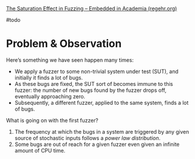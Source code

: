 [The Saturation Effect in Fuzzing – Embedded in Academia (regehr.org)](https://blog.regehr.org/archives/1796)

#todo 
# Problem & Observation

Here’s something we have seen happen many times:

-   We apply a fuzzer to some non-trivial system under test (SUT), and initially it finds a lot of bugs.
-   As these bugs are fixed, the SUT sort of becomes immune to this fuzzer: the number of new bugs found by the fuzzer drops off, eventually approaching zero.
-   Subsequently, a different fuzzer, applied to the same system, finds a lot of bugs.


What is going on with the first fuzzer?
1. The frequency at which the bugs in a system are triggered by any given source of stochastic inputs follows a _power law distribution_. 
2. Some bugs are out of reach for a given fuzzer even given an infinite amount of CPU time.